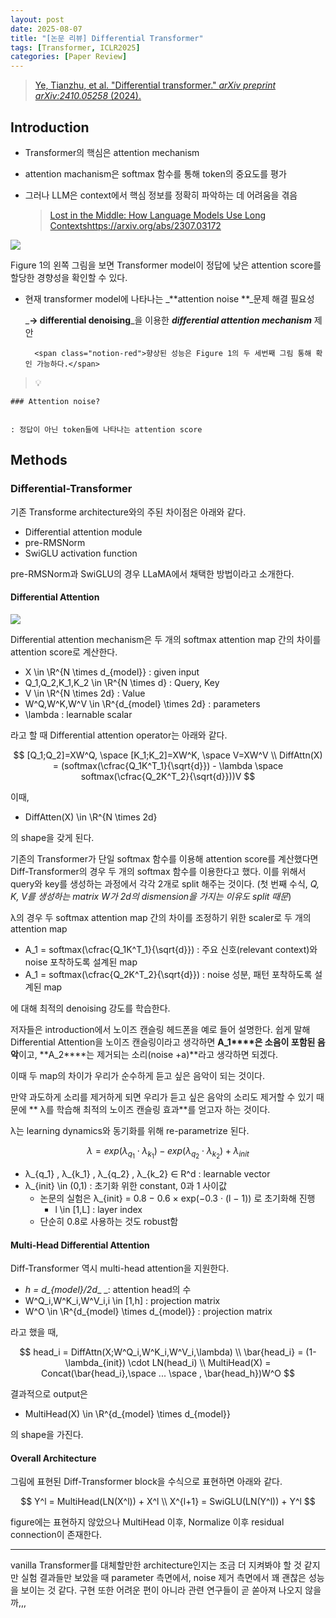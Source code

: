 ```yaml
---
layout: post
date: 2025-08-07
title: "[논문 리뷰] Differential Transformer"
tags: [Transformer, ICLR2025]
categories: [Paper Review]
---
```


> [Ye, Tianzhu, et al. "Differential transformer." ](https://arxiv.org/abs/2410.05258)[_arXiv preprint arXiv:2410.05258_](https://arxiv.org/abs/2410.05258)[ (2024).](https://arxiv.org/abs/2410.05258)



## Introduction

- Transformer의 핵심은 attention mechanism
- attention machanism은 softmax 함수를 통해 token의 중요도를 평가
- 그러나 LLM은 context에서 핵심 정보를 정확히 파악하는 데 어려움을 겪음

	> [Lost in the Middle: How Language Models Use Long Contextshttps://arxiv.org/abs/2307.03172](https://arxiv.org/abs/2307.03172)


![](https://prod-files-secure.s3.us-west-2.amazonaws.com/542b861c-36a8-4051-84e5-8804b6728dba/9083ea56-691a-4752-ae26-47f403431ac8/image.png?X-Amz-Algorithm=AWS4-HMAC-SHA256&X-Amz-Content-Sha256=UNSIGNED-PAYLOAD&X-Amz-Credential=ASIAZI2LB466VM6LFLNE%2F20250813%2Fus-west-2%2Fs3%2Faws4_request&X-Amz-Date=20250813T024122Z&X-Amz-Expires=3600&X-Amz-Security-Token=IQoJb3JpZ2luX2VjENr%2F%2F%2F%2F%2F%2F%2F%2F%2F%2FwEaCXVzLXdlc3QtMiJGMEQCIDqZjDCWZeI39Cr1DZXM3VaoFksl7A0Q%2Bs4oikXa3CQUAiBkLY8MfNxNl3LSajaLxwxPjvxXSEREgAX7QvN99Cc4QCr%2FAwgjEAAaDDYzNzQyMzE4MzgwNSIM6rnNLX3eM%2FiE5LmwKtwD%2F0zpVcK7%2FrH162kIq1wZxT7gFpEPcuLQLxby70dtMMUhum7Mikv2f6iwX9qSpKOhxB16%2F8d8GR6Q71N6Lzzctu9U07zcxEFgz6bU4DcpjXl%2FadFWLOXjhv45FtRekh6P%2BXGFdR4LLj%2BHh73SYge1EKK5kE%2BnD3UzNg5JBdQsb59rvYAUeyVD6xDCoC2kkfiprMLxbAjyLha5qC3Iqu%2BeCZor5inypPTABhxJKPDVHhX252%2FaypvL9avxqEsaNwcnqkZqpLE2zM2xHd1hGwz4OZ8QFZg4DNzRicVKH2O5mIXuvIFqasMhvmJIH8nUkEeOP1X%2Bbmdp0jFQxIzOiT8xfJii0plApd%2BlreYdkcswsIuUsyXDbAG3AH88aB1XBzH0bduXcDMxAx%2FuvVU7aajl%2Fy7EaRoUuYmmfi6RC1esU22ljtLRY9z0XKy0Zbz7%2Be6K4Hro9YtHvXXXVMTqrYuGVVLqIVPcZXeLVb0vCAkHWT7BlzRb8SSLo8%2F4DxCkyKJs5EMEMdpbiczjfluu3Uat2JpRX2K6nn4opRhVaP8WOrcprWgfMSkA28CAIB8kFV%2BtW5qUvChXARsJpkKr%2B6b8MgjCgGkb%2BD3aZHkWgD31apJhsQCwawGKCbHdpLEwwurvxAY6pgHJ8f8cEIh34nPBWVuyoiA7LhQLcy1D0wVKVGffmH39OY082CGC3V5Kio4yN%2BXt4%2BaT2jerY3GtIfmR3OMY%2FzVfIB%2FRAh9GoiopxHGKMWuglpz%2FH3HIH7bAMUJPen5AoIJHO1Itek482%2B7v%2FX16j4ifyMKgSF%2F01D8MraBtjhV3Uy%2BcKCE2XIcYlCoL4YWIfNg6pyBAzA9Ubi5lKuNSPEGOei%2Fgnk9t&X-Amz-Signature=2a20836983904d62ff0490dd57ae932e562888ac3c2b428372e290a5c68d802e&X-Amz-SignedHeaders=host&x-amz-checksum-mode=ENABLED&x-id=GetObject)


Figure 1의 왼쪽 그림을 보면 Transformer model이 정답에 낮은 attention score를 할당한 경향성을 확인할 수 있다.

- 현재 transformer model에 나타나는 _**attention noise **_문제 해결 필요성

	_**→ differential denoising**_을 이용한 _**differential attention mechanism**_ 제안


		<span class="notion-red">향상된 성능은 Figure 1의 두 세번째 그림 통해 확인 가능하다.</span>


> 💡 


	### Attention noise?


	: 정답이 아닌 token들에 나타나는 attention score



## Methods



### Differential-Transformer


기존 Transforme architecture와의 주된 차이점은 아래와 같다.

- Differential attention module
- pre-RMSNorm
- SwiGLU activation function

pre-RMSNorm과 SwiGLU의 경우 LLaMA에서 채택한 방법이라고 소개한다.



#### Differential Attention


![](https://prod-files-secure.s3.us-west-2.amazonaws.com/542b861c-36a8-4051-84e5-8804b6728dba/116d70b2-1963-4810-9167-f4c7d8a06e8f/image.png?X-Amz-Algorithm=AWS4-HMAC-SHA256&X-Amz-Content-Sha256=UNSIGNED-PAYLOAD&X-Amz-Credential=ASIAZI2LB466VM6LFLNE%2F20250813%2Fus-west-2%2Fs3%2Faws4_request&X-Amz-Date=20250813T024122Z&X-Amz-Expires=3600&X-Amz-Security-Token=IQoJb3JpZ2luX2VjENr%2F%2F%2F%2F%2F%2F%2F%2F%2F%2FwEaCXVzLXdlc3QtMiJGMEQCIDqZjDCWZeI39Cr1DZXM3VaoFksl7A0Q%2Bs4oikXa3CQUAiBkLY8MfNxNl3LSajaLxwxPjvxXSEREgAX7QvN99Cc4QCr%2FAwgjEAAaDDYzNzQyMzE4MzgwNSIM6rnNLX3eM%2FiE5LmwKtwD%2F0zpVcK7%2FrH162kIq1wZxT7gFpEPcuLQLxby70dtMMUhum7Mikv2f6iwX9qSpKOhxB16%2F8d8GR6Q71N6Lzzctu9U07zcxEFgz6bU4DcpjXl%2FadFWLOXjhv45FtRekh6P%2BXGFdR4LLj%2BHh73SYge1EKK5kE%2BnD3UzNg5JBdQsb59rvYAUeyVD6xDCoC2kkfiprMLxbAjyLha5qC3Iqu%2BeCZor5inypPTABhxJKPDVHhX252%2FaypvL9avxqEsaNwcnqkZqpLE2zM2xHd1hGwz4OZ8QFZg4DNzRicVKH2O5mIXuvIFqasMhvmJIH8nUkEeOP1X%2Bbmdp0jFQxIzOiT8xfJii0plApd%2BlreYdkcswsIuUsyXDbAG3AH88aB1XBzH0bduXcDMxAx%2FuvVU7aajl%2Fy7EaRoUuYmmfi6RC1esU22ljtLRY9z0XKy0Zbz7%2Be6K4Hro9YtHvXXXVMTqrYuGVVLqIVPcZXeLVb0vCAkHWT7BlzRb8SSLo8%2F4DxCkyKJs5EMEMdpbiczjfluu3Uat2JpRX2K6nn4opRhVaP8WOrcprWgfMSkA28CAIB8kFV%2BtW5qUvChXARsJpkKr%2B6b8MgjCgGkb%2BD3aZHkWgD31apJhsQCwawGKCbHdpLEwwurvxAY6pgHJ8f8cEIh34nPBWVuyoiA7LhQLcy1D0wVKVGffmH39OY082CGC3V5Kio4yN%2BXt4%2BaT2jerY3GtIfmR3OMY%2FzVfIB%2FRAh9GoiopxHGKMWuglpz%2FH3HIH7bAMUJPen5AoIJHO1Itek482%2B7v%2FX16j4ifyMKgSF%2F01D8MraBtjhV3Uy%2BcKCE2XIcYlCoL4YWIfNg6pyBAzA9Ubi5lKuNSPEGOei%2Fgnk9t&X-Amz-Signature=fa33c3590172be484f48aabfd522ef2b5b992cc7a9c66ffad57baa5151c1ce89&X-Amz-SignedHeaders=host&x-amz-checksum-mode=ENABLED&x-id=GetObject)


Differential attention mechanism은 두 개의 softmax attention map 간의 차이를 attention score로 계산한다.

- X \in \R^{N \times d\_{model}} : given input
- Q\_1,Q\_2,K\_1,K\_2 \in \R^{N \times d} : Query, Key
- V \in \R^{N \times 2d} : Value
- W^Q,W^K,W^V \in \R^{d\_{model} \times 2d} : parameters
- \lambda : learnable scalar

라고 할 때 Differential attention operator는 아래와 같다.


$$
[Q_1;Q_2]=XW^Q, \space [K_1;K_2]=XW^K, \space V=XW^V \\
DiffAttn(X) = (softmax(\cfrac{Q_1K^T_1}{\sqrt{d}}) - \lambda \space softmax(\cfrac{Q_2K^T_2}{\sqrt{d}}))V
$$


이때,

- DiffAtten(X) \in \R^{N \times 2d}

의 shape을 갖게 된다.


기존의 Transformer가 단일 softmax 함수를 이용해 attention score를 계산했다면 Diff-Transformer의 경우 두 개의 softmax 함수를 이용한다고 했다. 이를 위해서 query와 key를 생성하는 과정에서 각각 2개로 split 해주는 것이다. <span class="notion-red">(첫 번째 수식, </span><span class="notion-red">_Q, K, V를 생성하는 matrix W가 2d의 dismension을 가지는 이유도 split 때문_</span><span class="notion-red">)</span>


 λ의 경우 두 softmax attention map 간의 차이를 조정하기 위한 scaler로 두 개의 attention map

- A\_1 = softmax(\cfrac{Q\_1K^T\_1}{\sqrt{d}}) : 주요 신호(relevant context)와 noise 포착하도록 설계된 map
- A\_1 = softmax(\cfrac{Q\_2K^T\_2}{\sqrt{d}}) : noise 성분, 패턴 포착하도록 설계된 map 

에 대해 최적의 denoising 강도를 학습한다.


저자들은 introduction에서 노이즈 캔슬링 헤드폰을 예로 들어 설명한다. 쉽게 말해 Differential Attention을 노이즈 캔슬링이라고 생각하면 **A\_1****은 소음이 포함된 음악**이고, **A\_2****는 제거되는 소리(noise +a)**라고 생각하면 되겠다. 


이때 두 map의 차이가 우리가 순수하게 듣고 싶은 음악이 되는 것이다. 


만약 과도하게 소리를 제거하게 되면 우리가 듣고 싶은 음악의 소리도 제거할 수 있기 때문에 ** λ를 학습해 최적의 노이즈 캔슬링 효과**를 얻고자 하는 것이다.


λ는 learning dynamics와 동기화를 위해 re-parametrize 된다.


$$
\lambda = exp(\lambda_{q_1} \cdot \lambda_{k_1}) - exp(\lambda_{q_2} \cdot \lambda_{k_2}) + \lambda_{init}
$$

- λ\_{q\_1} , λ\_{k\_1} , λ\_{q\_2} , λ\_{k\_2} ∈ R^d : learnable vector
- λ\_{init} \in (0,1) : 초기화 위한 constant, 0과 1 사이값
	- 논문의 실험은 λ\_{init} = 0.8 − 0.6 × exp(−0.3 · (l − 1)) 로 초기화해 진행
		- l \in [1,L] : layer index
	- 단순히 0.8로 사용하는 것도 robust함


#### **Multi-Head Differential Attention**


Diff-Transformer 역시 multi-head attention을 지원한다.

- _h = d\_{model}/2d__ _: attention head의 수
- W^Q\_i,W^K\_i,W^V\_i,i \in [1,h] : projection matrix
- W^O \in \R^{d\_{model} \times d\_{model}} : projection matrix

라고 했을 때,


$$
head_i = DiffAttn(X;W^Q_i,W^K_i,W^V_i,\lambda) \\
\bar{head_i} = (1-\lambda_{init}) \cdot LN(head_i) \\
MultiHead(X) = Concat(\bar{head_i},\space ... \space , \bar{head_h})W^O
$$


결과적으로 output은

- MultiHead(X) \in \R^{d\_{model} \times d\_{model}}

의 shape을 가진다.



#### Overall Architecture


그림에 표현된 Diff-Transformer block을 수식으로 표현하면 아래와 같다.


$$
Y^l = MultiHead(LN(X^l)) + X^l \\
X^{l+1} = SwiGLU(LN(Y^l)) + Y^l
$$


figure에는 표현하지 않았으나 MultiHead 이후, Normalize 이후 residual connection이 존재한다.


---


vanilla Transformer를 대체할만한 architecture인지는 조금 더 지켜봐야 할 것 같지만 실험 결과들만 보았을 때 parameter 측면에서, noise 제거 측면에서 꽤 괜찮은 성능을 보이는 것 같다. 구현 또한 어려운 편이 아니라 관련 연구들이 곧 쏟아져 나오지 않을까,,,

